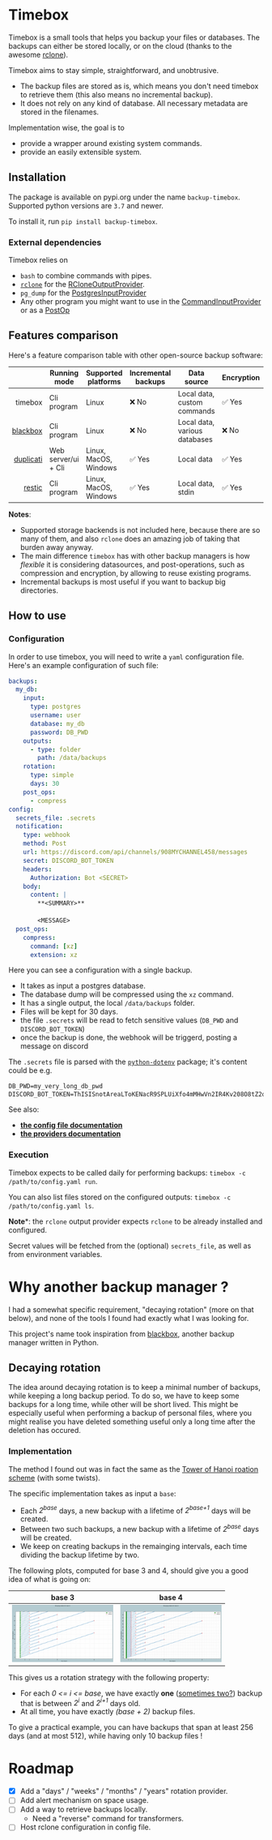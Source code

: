 # Timebox

Timebox is a small tools that helps you backup your files or databases. The backups can either be stored locally, or on the cloud (thanks to the awesome [rclone](https://rclone.org/)).

Timebox aims to stay simple, straightforward, and unobtrusive. 
 - The backup files are stored as is, which means you don't need timebox to retrieve them (this also means no incremental backup).
 - It does not rely on any kind of database. All necessary metadata are stored in the filenames.

Implementation wise, the goal is to 
 - provide a wrapper around existing system commands.
 - provide an easily extensible system.

## Installation

The package is available on pypi.org under the name `backup-timebox`. Supported python versions are `3.7` and newer.

To install it, run `pip install backup-timebox`.

### External dependencies
 
Timebox relies on 
 - `bash` to combine commands with pipes.
 - [`rclone`]((https://rclone.org/)) for the [RCloneOutputProvider](/docs/providers.md#rcloneoutputprovider).
 - `pg_dump` for the [PostgresInputProvider](/docs/providers.md#rcloneoutputprovider)
 - Any other program you might want to use in the [CommandInputProvider](/docs/providers.md#commandinputprovider) or as a [PostOp](/docs/main.md#postop)

## Features comparison

Here's a feature comparison table with other open-source backup software:

|                                                     | Running mode        | Supported platforms   | Incremental backups |  Data source                   | Encryption | Integrated scheduler | Centralised configuration |
|----------------------------------------------------:|---------------------|-----------------------|---------------------|-------------------------------|------------|----------------------|---------------------------|
| timebox                                             | Cli program         | Linux                 |                ❌ No | Local data, custom commands   | ✅ Yes      | ❌ No                 | ✅ Yes                     |
| [blackbox](https://github.com/lemonsaurus/blackbox) | Cli program         | Linux                 | ❌ No                | Local data, various databases | ❌ No       | ❌ No                 | ✅ Yes                     |
| [duplicati](https://github.com/duplicati/duplicati) | Web server/ui + Cli | Linux, MacOS, Windows | ✅ Yes               | Local data                    | ✅ Yes      | ✅ Yes                | ✅ Yes                     |
| [restic](https://github.com/restic/restic)          | Cli program         | Linux, MacOS, Windows | ✅ Yes               | Local data, stdin             | ✅ Yes      | ❌ No                 | ❌ No                      |

**Notes**:
 - Supported storage backends is not included here, because there are so many of them, and also `rclone` does an amazing job of taking that burden away anyway.
 - The main difference `timebox` has with other backup managers is how *flexible* it is considering datasources, and post-operations, such as compression and encryption, by allowing to reuse existing programs.
 - Incremental backups is most useful if you want to backup big directories.



## How to use

### Configuration

In order to use timebox, you will need to write a `yaml` configuration file. Here's an example configuration of such file:

```yaml
backups:
  my_db:
    input:
      type: postgres
      username: user
      database: my_db
      password: DB_PWD
    outputs:
      - type: folder
        path: /data/backups
    rotation:
      type: simple
      days: 30
    post_ops:
      - compress
config:
  secrets_file: .secrets
  notification:
    type: webhook
    method: Post
    url: https://discord.com/api/channels/908MYCHANNEL458/messages
    secret: DISCORD_BOT_TOKEN
    headers:
      Authorization: Bot <SECRET>
    body:
      content: |
        **<SUMMARY>**

        <MESSAGE>
  post_ops:
    compress:
      command: [xz]
      extension: xz
```

Here you can see a configuration with a single backup. 
 - It takes as input a postgres database.
 - The database dump will be compressed using the `xz` command.
 - It has a single output, the local `/data/backups` folder.
 - Files will be kept for 30 days.
 - the file `.secrets` will be read to fetch sensitive values (`DB_PWD` and `DISCORD_BOT_TOKEN`)
 - once the backup is done, the webhook will be triggerd, posting a message on discord

The `.secrets` file is parsed with the [`python-dotenv`](https://pypi.org/project/python-dotenv/) package; it's content could be e.g. 
```
DB_PWD=my_very_long_db_pwd
DISCORD_BOT_TOKEN=ThISISnotAreaLToKENacR9SPLUiXfo4mMHwVn2IR4Kv208O8tZ2q
```

See also:
- **[the config file documentation](/docs/main.md)**
- **[the providers documentation](/docs/providers.md)**

### Execution

Timebox expects to be called daily for performing backups: `timebox -c /path/to/config.yaml run`.

You can also list files stored on the configured outputs:  `timebox -c /path/to/config.yaml ls`.

**Note***: the `rclone` output provider expects `rclone` to be already installed and configured.

Secret values will be fetched from the (optional) `secrets_file`, as well as from environment variables.

# Why another backup manager ?

I had a somewhat specific requirement, "decaying rotation" (more on that below), and none of the tools I found had exactly what I was looking for.

This project's name took inspiration from [blackbox](https://github.com/lemonsaurus/blackbox), another backup manager written in Python.


## Decaying rotation

The idea around decaying rotation is to keep a minimal number of backups, while keeping a long backup period. To do so, we have to keep some backups for a long time, while other will be short lived. This might be especially useful when performing a backup of personal files, where you might realise you have deleted something useful only a long time after the deletion has occured.

### Implementation

The method I found out was in fact the same as the [Tower of Hanoi roation scheme](https://en.wikipedia.org/wiki/Backup_rotation_scheme#Tower_of_Hanoi) (with some twists).

The specific implementation takes as input a `base`:

 - Each *2<sup>base</sup>* days, a new backup with a lifetime of *2<sup>base+1</sup>* days will be created.
 - Between two such backups, a new backup with a lifetime of *2<sup>base</sup>* days will be created.
 - We keep on creating backups in the remainging intervals, each time dividing the backup lifetime by two.
 
The following plots, computed for base 3 and 4, should give you a good idea of what is going on:

| base 3 | base 4 |
| ------------- |:-------------:|
| <img src="./notebooks/base3.png" alt="decaying backup, base 3" width="200"/> | <img src="./notebooks/base4.png" alt="decaying backup, base 4" width="200"/> |

This gives us a rotation strategy with the following property:
 
- For each *0 <= i <= base*, we have exactly **one** ([sometimes two?](https://xkcd.com/2248/)) backup that is between *2<sup>i</sup>* and *2<sup>i+1</sup>* days old.
- At all time, you have exactly *(base + 2)* backup files.

To give a practical example, you can have backups that span at least 256 days (and at most 512), while having only 10 backup files !

# Roadmap

 - [x] Add a "days" / "weeks" / "months" / "years" rotation provider.
 - [ ] Add alert mechanism on space usage.
 - [ ] Add a way to retrieve backups locally.
   - Need a "reverse" command for transformers.
 - [ ] Host rclone configuration in config file.
